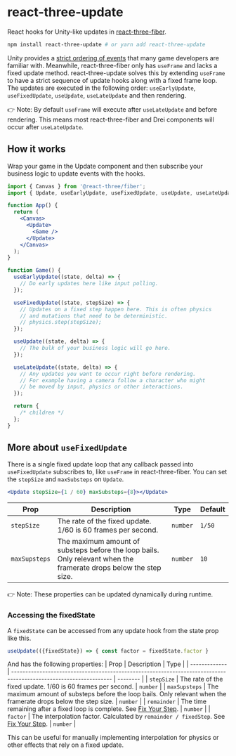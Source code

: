 # react-three-update

React hooks for Unity-like updates in [react-three-fiber](https://github.com/pmndrs/react-three-fiber).

```bash
npm install react-three-update # or yarn add react-three-update
```

Unity provides a [strict ordering of events](https://docs.unity3d.com/Manual/ExecutionOrder.html) that many game developers are familiar with. Meanwhile, react-three-fiber only has `useFrame` and lacks a fixed update method. react-three-update solves this by extending `useFrame` to have a strict sequence of update hooks along with a fixed frame loop. The updates are executed in the following order: `useEarlyUpdate`, `useFixedUpdate`, `useUpdate`, `useLateUpdate` and then rendering.

👉 Note: By default `useFrame` will execute after `useLateUpdate` and before rendering. This means most react-three-fiber and Drei components will occur after `useLateUpdate`.

## How it works

Wrap your game in the Update component and then subscribe your business logic to update events with the hooks.

```jsx
import { Canvas } from '@react-three/fiber';
import { Update, useEarlyUpdate, useFixedUpdate, useUpdate, useLateUpdate } from 'react-three-update';

function App() {
  return (
    <Canvas>
      <Update>
        <Game />
      </Update>
    </Canvas>
  );
}

function Game() {
  useEarlyUpdate((state, delta) => {
    // Do early updates here like input polling.
  });

  useFixedUpdate((state, stepSize) => {
    // Updates on a fixed step happen here. This is often physics
    // and mutations that need to be deterministic.
    // physics.step(stepSize);
  });

  useUpdate((state, delta) => {
    // The bulk of your business logic will go here.
  });

  useLateUpdate((state, delta) => {
    // Any updates you want to occur right before rendering.
    // For example having a camera follow a character who might
    // be moved by input, physics or other interactions.
  });

  return {
    /* children */
  };
}
```

## More about `useFixedUpdate`

There is a single fixed update loop that any callback passed into `useFixedUpdate` subscribes to, like `useFrame` in react-three-fiber. You can set the `stepSize` and `maxSubsteps` on `Update`.

```jsx
<Update stepSize={1 / 60} maxSubsteps={8}></Update>
```

| Prop          | Description                                                                                                       | Type     | Default |
| ------------- | ----------------------------------------------------------------------------------------------------------------- | -------- | ------- |
| `stepSize`    | The rate of the fixed update. 1/60 is 60 frames per second.                                                       | `number` | `1/50`  |
| `maxSupsteps` | The maximum amount of substeps before the loop bails. Only relevant when the framerate drops below the step size. | `number` | `10`    |

👉 Note: These properties can be updated dynamically during runtime.

### Accessing the fixedState

A `fixedState` can be accessed from any update hook from the state prop like this.

```jsx
useUpdate(({fixedState}) => { const factor = fixedState.factor }
```

And has the following properties:
| Prop | Description | Type |
| ------------- | ----------------------------------------------------------------------------------------------------------------- | -------- |
| `stepSize` | The rate of the fixed update. 1/60 is 60 frames per second. | `number` |
| `maxSupsteps` | The maximum amount of substeps before the loop bails. Only relevant when the framerate drops below the step size. | `number` |
| `remainder` | The time remaining after a fixed loop is complete. See [Fix Your Step](https://gafferongames.com/post/fix_your_timestep#the-final-touch). | `number` |
| `factor` | The interpolation factor. Calculated by `remainder / fixedStep`. See [Fix Your Step](https://gafferongames.com/post/fix_your_timestep#the-final-touch). | `number` |

This can be useful for manually implementing interpolation for physics or other effects that rely on a fixed update.
